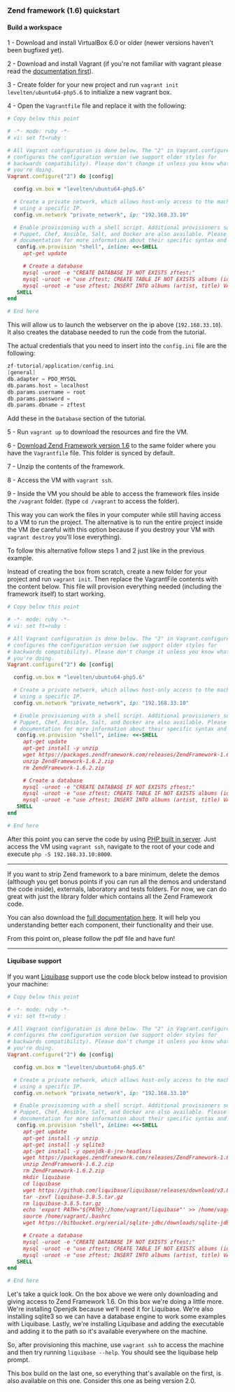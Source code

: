 ### Zend framework (1.6) quickstart

#### Build a workspace

1 - Download and install VirtualBox 6.0 or older (newer versions haven't been bugfixed yet).

2 - Download and install Vagrant (if you're not familiar with vagrant please read the [documentation first](https://www.vagrantup.com/docs/)).

3 - Create folder for your new project and run `vagrant init levelten/ubuntu64-php5.6` to initialize a new vagrant box.

4 - Open the `Vagrantfile` file and replace it with the following:

```ruby
# Copy below this point

# -*- mode: ruby -*-
# vi: set ft=ruby :

# All Vagrant configuration is done below. The "2" in Vagrant.configure
# configures the configuration version (we support older styles for
# backwards compatibility). Please don't change it unless you know what
# you're doing.
Vagrant.configure("2") do |config|

  config.vm.box = "levelten/ubuntu64-php5.6"

  # Create a private network, which allows host-only access to the machine
  # using a specific IP.
  config.vm.network "private_network", ip: "192.168.33.10"

  # Enable provisioning with a shell script. Additional provisioners such as
  # Puppet, Chef, Ansible, Salt, and Docker are also available. Please see the
  # documentation for more information about their specific syntax and use.
   config.vm.provision "shell", inline: <<-SHELL
     apt-get update

     # Create a database
     mysql -uroot -e "CREATE DATABASE IF NOT EXISTS zftest;"
     mysql -uroot -e "use zftest; CREATE TABLE IF NOT EXISTS albums (id int(11) NOT NULL auto_increment, artist varchar(100) NOT NULL, title varchar(100) NOT NULL, PRIMARY KEY (id));"
     mysql -uroot -e "use zftest; INSERT INTO albums (artist, title) VALUES ('Duffy','Rockferry'), ('Van Morrison', 'Keep it Simple');"
   SHELL
end

# End here
```

This will allow us to launch the webserver on the ip above (`192.168.33.10`). It also creates the database needed to run the code from the tutorial.

The actual credentials that you need to insert into the `config.ini` file are the following:

```c
zf-tutorial/application/config.ini
[general]
db.adapter = PDO_MYSQL
db.params.host = localhost
db.params.username = root
db.params.password =
db.params.dbname = zftest
```

Add these in the `Database` section of the tutorial.

5 - Run `vagrant up` to download the resources and fire the VM.

6 - [Download Zend Framework version 1.6](https://packages.zendframework.com/releases/ZendFramework-1.6.2/ZendFramework-1.6.2.zip) to the same folder where you have the `Vagrantfile` file. This folder is synced by default.

7 - Unzip the contents of the framework.

8 - Access the VM with `vagrant ssh`.

9 - Inside the VM you should be able to access the framework files inside the `/vagrant` folder. (type `cd /vagrant` to access the folder).

This way you can work the files in your computer while still having access to a VM to run the project. The alternative is to run the entire project inside the VM (be careful with this option because if you destroy your VM with `vagrant destroy` you'll lose everything).

To follow this alternative follow steps 1 and 2 just like in the previous example.

Instead of creating the box from scratch, create a new folder for your project and run `vagrant init`. Then replace the VagrantFile contents with the content below. This file will provision everything needed (including the framework itself) to start working.

```ruby
# Copy below this point

# -*- mode: ruby -*-
# vi: set ft=ruby :

# All Vagrant configuration is done below. The "2" in Vagrant.configure
# configures the configuration version (we support older styles for
# backwards compatibility). Please don't change it unless you know what
# you're doing.
Vagrant.configure("2") do |config|

  config.vm.box = "levelten/ubuntu64-php5.6"

  # Create a private network, which allows host-only access to the machine
  # using a specific IP.
  config.vm.network "private_network", ip: "192.168.33.10"

  # Enable provisioning with a shell script. Additional provisioners such as
  # Puppet, Chef, Ansible, Salt, and Docker are also available. Please see the
  # documentation for more information about their specific syntax and use.
   config.vm.provision "shell", inline: <<-SHELL
     apt-get update
     apt-get install -y unzip
     wget https://packages.zendframework.com/releases/ZendFramework-1.6.2/ZendFramework-1.6.2.zip
     unzip ZendFramework-1.6.2.zip
     rm ZendFramework-1.6.2.zip

     # Create a database
     mysql -uroot -e "CREATE DATABASE IF NOT EXISTS zftest;"
     mysql -uroot -e "use zftest; CREATE TABLE IF NOT EXISTS albums (id int(11) NOT NULL auto_increment, artist varchar(100) NOT NULL, title varchar(100) NOT NULL, PRIMARY KEY (id));"
     mysql -uroot -e "use zftest; INSERT INTO albums (artist, title) VALUES ('Duffy','Rockferry'), ('Van Morrison', 'Keep it Simple');"
   SHELL
end

# End here
```

After this point you can serve the code by using [PHP built in server](https://www.php.net/manual/en/features.commandline.webserver.php). Just access the VM using `vagrant ssh`, navigate to the root of your code and execute `php -S 192.168.33.10:8000`.

----

If you want to strip Zend framework to a bare minimum, delete the demos (although you get bonus points if you can run all the demos and understand the code inside), externals, laboratory and tests folders. For now, we can do great with just the library folder which contains all the Zend Framework code.

You can also download the [full documentation here](https://packages.zendframework.com/releases/ZendFramework-1.6.2/ZendFramework-1.6.2-manual-en.zip). It will help you understanding better each component, their functionality and their use.

From this point on, please follow the pdf file and have fun!

----

#### Liquibase support

If you want [Liquibase](https://www.liquibase.org/) support use the code block below instead to provision your machine:

```ruby
# Copy below this point

# -*- mode: ruby -*-
# vi: set ft=ruby :

# All Vagrant configuration is done below. The "2" in Vagrant.configure
# configures the configuration version (we support older styles for
# backwards compatibility). Please don't change it unless you know what
# you're doing.
Vagrant.configure("2") do |config|

  config.vm.box = "levelten/ubuntu64-php5.6"

  # Create a private network, which allows host-only access to the machine
  # using a specific IP.
  config.vm.network "private_network", ip: "192.168.33.10"

  # Enable provisioning with a shell script. Additional provisioners such as
  # Puppet, Chef, Ansible, Salt, and Docker are also available. Please see the
  # documentation for more information about their specific syntax and use.
   config.vm.provision "shell", inline: <<-SHELL
     apt-get update
     apt-get install -y unzip
     apt-get install -y sqlite3
     apt-get install -y openjdk-8-jre-headless
     wget https://packages.zendframework.com/releases/ZendFramework-1.6.2/ZendFramework-1.6.2.zip
     unzip ZendFramework-1.6.2.zip
     rm ZendFramework-1.6.2.zip
     mkdir liquibase
     cd liquibase
     wget https://github.com/liquibase/liquibase/releases/download/v3.8.5/liquibase-3.8.5.tar.gz
     tar -zxvf liquibase-3.8.5.tar.gz
     rm liquibase-3.8.5.tar.gz
     echo 'export PATH="${PATH}:/home/vagrant/liquibase"' >> /home/vagrant/.bashrc
     source /home/vagrant/.bashrc
     wget https://bitbucket.org/xerial/sqlite-jdbc/downloads/sqlite-jdbc-3.30.1.jar

     # Create a database
     mysql -uroot -e "CREATE DATABASE IF NOT EXISTS zftest;"
     mysql -uroot -e "use zftest; CREATE TABLE IF NOT EXISTS albums (id int(11) NOT NULL auto_increment, artist varchar(100) NOT NULL, title varchar(100) NOT NULL, PRIMARY KEY (id));"
     mysql -uroot -e "use zftest; INSERT INTO albums (artist, title) VALUES ('Duffy','Rockferry'), ('Van Morrison', 'Keep it Simple');"
   SHELL
end

# End here
```

Let's take a quick look. On the box above we were only downloading and giving access to Zend Framework 1.6. On this box we're doing a little more. We're installing Openjdk because we'll need it for Liquibase. We're also installing sqlite3 so we can have a database engine to work some examples with Liquibase. Lastly, we're installing Liquibase and adding the executable and adding it to the path so it's available everywhere on the machine.

So, after provisioning this machine, use `vagrant ssh` to access the machine and then try running `liquibase --help`. You should see the liquibase help prompt.

This box build on the last one, so everything that's available on the first, is also available on this one. Consider this one as being version 2.0.
